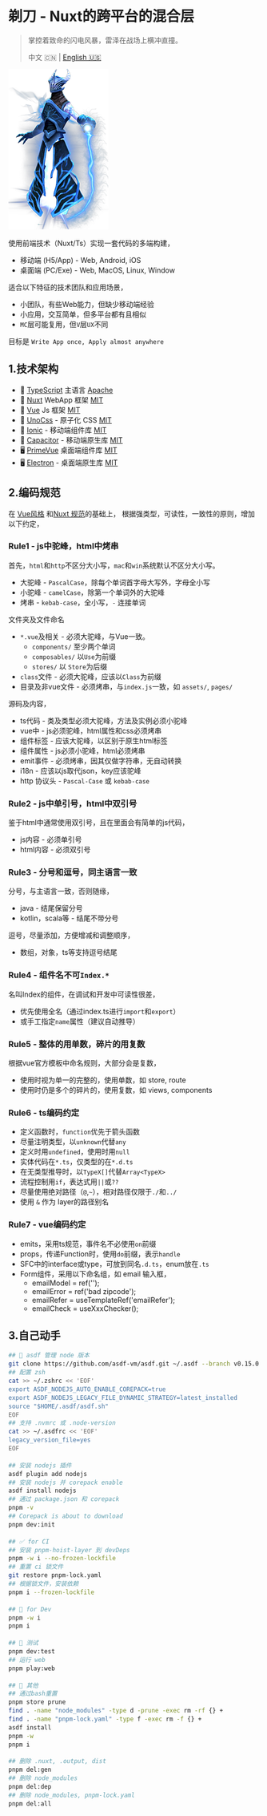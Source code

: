 ﻿# 剃刀 - Nuxt的跨平台的混合层

> 掌控着致命的闪电风暴，雷泽在战场上横冲直撞。
>
> 中文 🇨🇳 | [English 🇺🇸](readme.md)

![razor](./razor.png)

使用前端技术（Nuxt/Ts）实现一套代码的多端构建，

* 移动端 (H5/App) - Web, Android, iOS
* 桌面端 (PC/Exe) - Web, MacOS, Linux, Window

适合以下特征的技术团队和应用场景，

* 小团队，有些Web能力，但缺少移动端经验
* 小应用，交互简单，但多平台都有且相似
* `MC`层可能复用，但`V`层`UX`不同

目标是 `Write App once, Apply almost anywhere`

## 1.技术架构

* 💎 [TypeScript](https://www.typescriptlang.org) 主语言 [Apache]
* 🚀 [Nuxt](https://nuxt.com) WebApp 框架 [MIT]
* 🧩 [Vue](https://vuejs.org) Js 框架 [MIT]
* 💄 [UnoCss](https://unocss.dev) - 原子化 CSS [MIT]
* 📱 [Ionic](https://ionicframework.com) - 移动端组件库 [MIT]
* 📱 [Capacitor](https://capacitorjs.com) - 移动端原生库 [MIT]
* 🖥️ [PrimeVue](https://primevue.org) 桌面端组件库 [MIT]
* 🖥️ [Electron](https://capacitor-community.github.io/electron) - 桌面端原生库 [MIT]

[MIT]: https://opensource.org/licenses/MIT
[Apache]: https://www.apache.org/licenses/LICENSE-2.0.html

## 2.编码规范

在 [Vue风格](https://vuejs.org/style-guide/) 和[Nuxt 规范](https://nuxt.com/docs/guide/concepts/code-style)的基础上，
根据强类型，可读性，一致性的原则，增加以下约定，

### Rule1 - js中驼峰，html中烤串

首先，`html`和`http`不区分大小写，`mac`和`win`系统默认不区分大小写。

* 大驼峰 - `PascalCase`，除每个单词首字母大写外，字母全小写
* 小驼峰 - `camelCase`，除第一个单词外的大驼峰
* 烤串 - `kebab-case`，全小写，`-` 连接单词

文件夹及文件命名

* `*.vue`及相关 - 必须大驼峰，与Vue一致。
  * `components/` 至少两个单词
  * `composables/` 以`Use`为前缀
  * `stores/` 以 `Store`为后缀
* `class`文件 - 必须大驼峰，应该以`Class`为前缀
* 目录及非vue文件 - 必须烤串，与`index.js`一致，如 `assets/`, `pages/`

源码及内容，

* ts代码 - 类及类型必须大驼峰，方法及实例必须小驼峰
* vue中 - js必须驼峰，html属性和css必须烤串
* 组件标签 - 应该大驼峰，以区别于原生html标签
* 组件属性 - js必须小驼峰，html必须烤串
* emit事件 - 必须烤串，因其仅做字符串，无自动转换
* i18n - 应该以js取代json，key应该驼峰
* http 协议头 - `Pascal-Case` 或 `kebab-case`

### Rule2 - js中单引号，html中双引号

鉴于html中通常使用双引号，且在里面会有简单的js代码，

* js内容 - 必须单引号
* html内容 - 必须双引号

### Rule3 - 分号和逗号，同主语言一致

分号，与主语言一致，否则随缘，

* java - 结尾保留分号
* kotlin，scala等 - 结尾不带分号

逗号，尽量添加，方便增减和调整顺序，

* 数组，对象，ts等支持逗号结尾

### Rule4 - 组件名不可`Index.*`

名叫Index的组件，在调试和开发中可读性很差，

* 优先使用全名（通过index.ts进行`import`和`export`）
* 或手工指定`name`属性（建议自动推导）

### Rule5 - 整体的用单数，碎片的用复数

根据vue官方模板中命名规则，大部分会是复数，

* 使用时视为单一的完整的，使用单数，如 store, route
* 使用时仍是多个的碎片的，使用复数，如 views, components

### Rule6 - ts编码约定

* 定义函数时，`function`优先于箭头函数
* 尽量注明类型，以`unknown`代替`any`
* 定义时用`undefined`，使用时用`null`
* 实体代码在`*.ts`，仅类型的在`*.d.ts`
* 在无类型推导时，以`TypeX[]`代替`Array<TypeX>`
* 流程控制用`if`，表达式用`||`或`??`
* 尽量使用绝对路径（`@`,`~`），相对路径仅限于`./`和`../`
* 使用 `&` 作为 layer的路径别名

### Rule7 - vue编码约定

* emits，采用ts规范，事件名不必使用`on`前缀
* props，传递Function时，使用`do`前缀，表示`handle`
* SFC中的interface或type，可放到同名`.d.ts`，enum放在`.ts`
* Form组件，采用以下命名组，如 email 输入框，
  * emailModel = ref('');
  * emailError = ref('bad zipcode');
  * emailRefer = useTemplateRef('emailRefer');
  * emailCheck = useXxxChecker();

## 3.自己动手

```bash
## 💚 asdf 管理 node 版本
git clone https://github.com/asdf-vm/asdf.git ~/.asdf --branch v0.15.0
## 配置 zsh
cat >> ~/.zshrc << 'EOF'
export ASDF_NODEJS_AUTO_ENABLE_COREPACK=true
export ASDF_NODEJS_LEGACY_FILE_DYNAMIC_STRATEGY=latest_installed
source "$HOME/.asdf/asdf.sh"
EOF
## 支持 .nvmrc 或 .node-version
cat >> ~/.asdfrc << 'EOF'
legacy_version_file=yes
EOF

## 安装 nodejs 插件
asdf plugin add nodejs
## 安装 nodejs 并 corepack enable
asdf install nodejs
## 通过 package.json 和 corepack
pnpm -v
## Corepack is about to download
pnpm dev:init

## ✅ for CI
## 安装 pnpm-hoist-layer 到 devDeps
pnpm -w i --no-frozen-lockfile
## 重置 ci 锁文件
git restore pnpm-lock.yaml
## 根据锁文件，安装依赖
pnpm i --frozen-lockfile

## 💚 for Dev
pnpm -w i
pnpm i

## 🧪 测试
pnpm dev:test
## 运行 web
pnpm play:web

## 💎 其他
## 通过bash重置
pnpm store prune
find . -name "node_modules" -type d -prune -exec rm -rf {} +
find . -name "pnpm-lock.yaml" -type f -exec rm -f {} +
asdf install
pnpm -w 
pnpm i

## 删除 .nuxt, .output, dist
pnpm del:gen
## 删除 node_modules
pnpm del:dep
## 删除 node_modules, pnpm-lock.yaml
pnpm del:all
```

